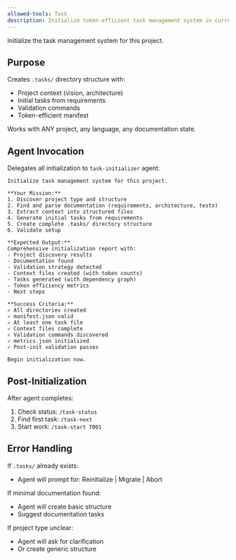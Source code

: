 ```yaml
---
allowed-tools: Task
description: Initialize token-efficient task management system in current project
---
```


Initialize the task management system for this project.

## Purpose

Creates `.tasks/` directory structure with:
- Project context (vision, architecture)
- Initial tasks from requirements
- Validation commands
- Token-efficient manifest

Works with ANY project, any language, any documentation state.

## Agent Invocation

Delegates all initialization to `task-initializer` agent:

```
Initialize task management system for this project.

**Your Mission:**
1. Discover project type and structure
2. Find and parse documentation (requirements, architecture, tests)
3. Extract context into structured files
4. Generate initial tasks from requirements
5. Create complete .tasks/ directory structure
6. Validate setup

**Expected Output:**
Comprehensive initialization report with:
- Project discovery results
- Documentation found
- Validation strategy detected
- Context files created (with token counts)
- Tasks generated (with dependency graph)
- Token efficiency metrics
- Next steps

**Success Criteria:**
✓ All directories created
✓ manifest.json valid
✓ At least one task file
✓ Context files complete
✓ Validation commands discovered
✓ metrics.json initialized
✓ Post-init validation passes

Begin initialization now.
```

## Post-Initialization

After agent completes:
1. Check status: `/task-status`
2. Find first task: `/task-next`
3. Start work: `/task-start T001`

## Error Handling

If `.tasks/` already exists:
- Agent will prompt for: Reinitialize | Migrate | Abort

If minimal documentation found:
- Agent will create basic structure
- Suggest documentation tasks

If project type unclear:
- Agent will ask for clarification
- Or create generic structure
